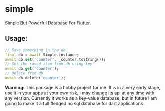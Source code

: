 # simple
Simple But Powerful Database For Flutter.


## Usage:

```dart
// Save something in the db
final db = await Simple.instance;
await db.set('counter', _counter.toString());
// Get the saved item from db using key
await db.get('counter');
// Delete from db
await db.delete('counter');
```

**Warning:**
This package is a hobby project for me. It is in a very early stage, use it in your apps at your own risk, i may change its api at any time with any version. Currently it works as a key-value database, but in future i am going to make it a full fledged no sql database for dart applications.
